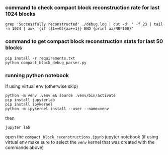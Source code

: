 ### command to check compact block reconstruction rate for last 1024 blocks

```
grep 'Successfully reconstructed' ./debug.log | cut -d' ' -f 23 | tail -n 1024 | awk '{if ($1==0){aa+=1}} END {print aa/NR*100}'
```

### command to get compact block reconstruction stats for last 50 blocks

```
pip install -r requirements.txt
python compact_block_debug_parser.py
```

### running python notebook

if using virtual env (otherwise skip)
```
python -m venv .venv && source .venv/bin/activate
pip install jupyterlab
pip install ipykernel
python -m ipykernel install --user --name=venv
```

then
```
jupyter lab
```

open the `compact_block_reconstructions.ipynb` jupyter notebook (if using virtual env make sure to select the `venv` kernel that was created with the commands above)
